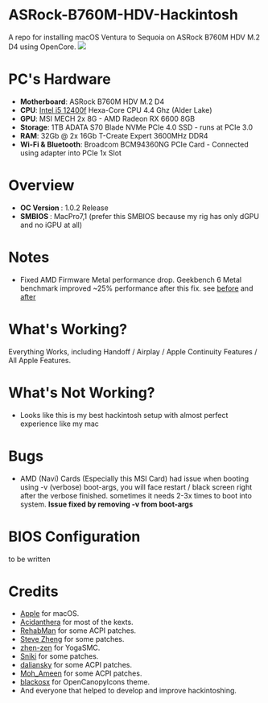 # ASRock-B760M-HDV-Hackintosh

A repo for installing macOS Ventura to Sequoia on ASRock B760M HDV M.2 D4 using OpenCore.
![](Images/Screenshot.png)

# PC's Hardware 
- <b>Motherboard</b>:  ASRock B760M HDV M.2 D4 
- <b>CPU</b>: [Intel i5 12400f](https://www.intel.co.id/content/www/id/id/products/sku/134587/intel-core-i512400f-processor-18m-cache-up-to-4-40-ghz/specifications.html) Hexa-Core CPU 4.4 Ghz (Alder Lake)
- <b>GPU</b>: MSI MECH 2x 8G - AMD Radeon RX 6600 8GB
- <b>Storage</b>: 1TB ADATA S70 Blade NVMe PCIe 4.0 SSD - runs at PCIe 3.0
- <b>RAM</b>: 32Gb @ 2x 16Gb T-Create Expert 3600MHz DDR4 
- <b>Wi-Fi & Bluetooth</b>: Broadcom BCM94360NG PCIe Card - Connected using adapter into PCIe 1x Slot

# Overview
- <b>OC Version </b>: 1.0.2 Release
- <b>SMBIOS </b>: MacPro7,1 (prefer this SMBIOS because my rig has only dGPU and no iGPU at all)

# Notes
- Fixed AMD Firmware Metal performance drop. Geekbench 6 Metal benchmark improved ~25% performance after this fix. see [before](https://browser.geekbench.com/v6/compute/1804628) and [after](https://browser.geekbench.com/v6/compute/3105699)

# What's Working?
Everything Works, including Handoff / Airplay / Apple Continuity Features / All Apple Features.

# What's Not Working?
- Looks like this is my best hackintosh setup with almost perfect experience like my mac

# Bugs

- AMD (Navi) Cards (Especially this MSI Card) had issue when booting using -v (verbose) boot-args, you will face restart / black screen right after the verbose finished. sometimes it needs 2-3x times to boot into system. **Issue fixed by removing -v from boot-args**

# BIOS Configuration
to be written

# Credits
- [Apple](https://www.apple.com) for macOS.
- [Acidanthera](https://github.com/acidanthera) for most of the kexts.
- [RehabMan](https://github.com/RehabMan) for some ACPI patches.
- [Steve Zheng](https://github.com/stevezhengshiqi) for some patches.
- [zhen-zen](https://github.com/zhen-zen) for YogaSMC.
- [Sniki](https://github.com/Sniki) for some patches.
- [daliansky](https://github.com/daliansky) for some ACPI patches.
- [Moh_Ameen](https://github.com/ameenjuz) for some ACPI patches.
- [blackosx](https://github.com/blackosx/OpenCanopyIcons) for OpenCanopyIcons theme.
- And everyone that helped to develop and improve hackintoshing.
